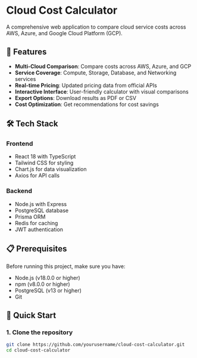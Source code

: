 # Cloud Cost Calculator

A comprehensive web application to compare cloud service costs across AWS, Azure, and Google Cloud Platform (GCP).

## 🚀 Features

- **Multi-Cloud Comparison**: Compare costs across AWS, Azure, and GCP
- **Service Coverage**: Compute, Storage, Database, and Networking services
- **Real-time Pricing**: Updated pricing data from official APIs
- **Interactive Interface**: User-friendly calculator with visual comparisons
- **Export Options**: Download results as PDF or CSV
- **Cost Optimization**: Get recommendations for cost savings

## 🛠️ Tech Stack

### Frontend
- React 18 with TypeScript
- Tailwind CSS for styling
- Chart.js for data visualization
- Axios for API calls

### Backend
- Node.js with Express
- PostgreSQL database
- Prisma ORM
- Redis for caching
- JWT authentication

## 📋 Prerequisites

Before running this project, make sure you have:

- Node.js (v18.0.0 or higher)
- npm (v8.0.0 or higher)
- PostgreSQL (v13 or higher)
- Git

## 🚀 Quick Start

### 1. Clone the repository
```bash
git clone https://github.com/yourusername/cloud-cost-calculator.git
cd cloud-cost-calculator
 
 
